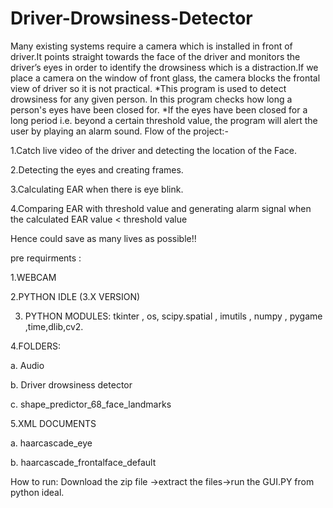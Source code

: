 # Driver-Drowsiness-Detector
Many existing systems require a camera which is installed in front of driver.It points straight towards the face of the driver and monitors the driver’s eyes in order to identify the drowsiness which is a distraction.If we place a camera on the window of front glass, the camera blocks the frontal view of driver so it is not practical.
*This program is used to detect drowsiness for any given person. In this program checks how long a person's eyes have been closed for.
*If the eyes have been closed for a long period i.e. beyond a certain threshold value, the program will alert the user by playing an alarm sound.
Flow of the project:-

1.Catch live video of the driver and detecting the location of the Face.

2.Detecting the eyes and creating frames.

3.Calculating EAR when there is eye blink.

4.Comparing EAR with threshold value and generating alarm signal when the calculated EAR value < threshold value

Hence could save as many lives as possible!!

pre requirments :

1.WEBCAM

2.PYTHON IDLE (3.X VERSION)

3. PYTHON MODULES: tkinter , os, scipy.spatial , imutils , numpy , pygame ,time,dlib,cv2.

4.FOLDERS:

  a. Audio
  
  b. Driver drowsiness detector
   
  c. shape_predictor_68_face_landmarks
  
5.XML DOCUMENTS

  a. haarcascade_eye  
  
  b. haarcascade_frontalface_default
  
 How to run: Download the zip file ->extract the files->run the GUI.PY from python ideal.
